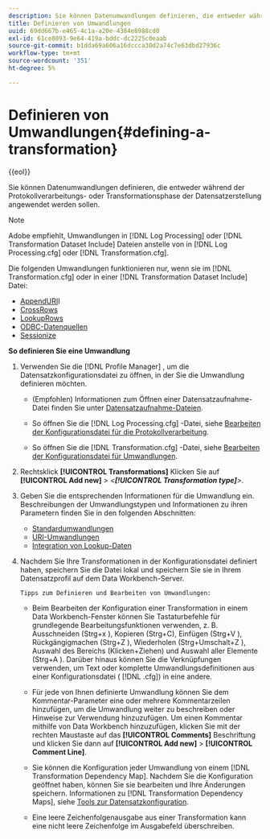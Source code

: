 ```yaml
---
description: Sie können Datenumwandlungen definieren, die entweder während der Protokollverarbeitungs- oder Transformationsphase der Datensatzerstellung angewendet werden sollen.
title: Definieren von Umwandlungen
uuid: 69dd667b-e465-4c1a-a20e-4384e8988cd0
exl-id: 61ce8093-9e64-419a-bddc-dc2225c0eaab
source-git-commit: b1dda69a606a16dccca30d2a74c7e63dbd27936c
workflow-type: tm+mt
source-wordcount: '351'
ht-degree: 5%

---
```


# Definieren von Umwandlungen{#defining-a-transformation}

{{eol}}

Sie können Datenumwandlungen definieren, die entweder während der Protokollverarbeitungs- oder Transformationsphase der Datensatzerstellung angewendet werden sollen.

>[!NOTE]
>
>Adobe empfiehlt, Umwandlungen in [!DNL Log Processing] oder [!DNL Transformation Dataset Include] Dateien anstelle von in [!DNL Log Processing.cfg] oder [!DNL Transformation.cfg].

Die folgenden Umwandlungen funktionieren nur, wenn sie im [!DNL Transformation.cfg] oder in einer [!DNL Transformation Dataset Include] Datei:

* [AppendURI](../../../home/c-dataset-const-proc/c-data-trans/c-transf-types/c-uri-transf/c-appenduri.md#concept-a0df05dd958645bf8219fc7b0b675ee4)I
* [CrossRows](../../../home/c-dataset-const-proc/c-data-trans/c-transf-types/c-standard-transf/c-crossrows.md#concept-fcace08804f54db397ed631cc13ff4f2)
* [LookupRows](../../../home/c-dataset-const-proc/c-data-trans/c-transf-types/c-standard-transf/c-lookuprows.md#concept-4bd9a1f13ee243e592a6a0008053134f)
* [ODBC-Datenquellen](../../../home/c-dataset-const-proc/c-log-proc-config-file/c-odbc-data-sources.md#concept-5f2cf635081d44beab826ef5ec8cf4e3)
* [Sessionize](../../../home/c-dataset-const-proc/c-data-trans/c-transf-types/c-standard-transf/c-sessionize.md#concept-b1af95c8cba34b248f86de883d914bc0)

**So definieren Sie eine Umwandlung**

1. Verwenden Sie die [!DNL Profile Manager] , um die Datensatzkonfigurationsdatei zu öffnen, in der Sie die Umwandlung definieren möchten.

   * (Empfohlen) Informationen zum Öffnen einer Datensatzaufnahme-Datei finden Sie unter [Datensatzaufnahme-Dateien](../../../home/c-dataset-const-proc/c-dataset-inc-files/c-abt-dataset-inc-files.md).
   * So öffnen Sie die [!DNL Log Processing.cfg] -Datei, siehe [Bearbeiten der Konfigurationsdatei für die Protokollverarbeitung](../../../home/c-dataset-const-proc/c-log-proc-config-file/t-edit-log-proc-config-file.md#task-6a2fa1b735cb4eefad730f0a3a7858e5).

   * So öffnen Sie die [!DNL Transformation.cfg] -Datei, siehe [Bearbeiten der Konfigurationsdatei für Umwandlungen](../../../home/c-dataset-const-proc/c-trans-config-file/t-edit-trans-config-file.md#task-cfef4142c1bf4437a669d1fdc75cabbc).

1. Rechtsklick **[!UICONTROL Transformations]** Klicken Sie auf **[!UICONTROL Add new]** > *&lt;**[!UICONTROL Transformation type]**>*.
1. Geben Sie die entsprechenden Informationen für die Umwandlung ein. Beschreibungen der Umwandlungstypen und Informationen zu ihren Parametern finden Sie in den folgenden Abschnitten:

   * [Standardumwandlungen](../../../home/c-dataset-const-proc/c-data-trans/c-transf-types/c-standard-transf/c-standard-transf.md#concept-25f4bdbf8fe74c4aaeb2fcd226243886)
   * [URI-Umwandlungen](../../../home/c-dataset-const-proc/c-data-trans/c-transf-types/c-uri-transf/c-uri-transf.md#concept-2dfa0ffcd83d4fb69c1f42ad50dea125)
   * [Integration von Lookup-Daten](../../../home/c-dataset-const-proc/c-data-trans/c-int-lookup-data/c-int-lookup-data.md#concept-08ff70769a464f50ab14299a344f05c7)

1. Nachdem Sie Ihre Transformationen in der Konfigurationsdatei definiert haben, speichern Sie die Datei lokal und speichern Sie sie in Ihrem Datensatzprofil auf dem Data Workbench-Server.

       Tipps zum Definieren und Bearbeiten von Umwandlungen:
   
   * Beim Bearbeiten der Konfiguration einer Transformation in einem Data Workbench-Fenster können Sie Tastaturbefehle für grundlegende Bearbeitungsfunktionen verwenden, z. B. Ausschneiden (Strg+x ), Kopieren (Strg+C), Einfügen (Strg+V ), Rückgängigmachen (Strg+Z ), Wiederholen (Strg+Umschalt+Z ), Auswahl des Bereichs (Klicken+Ziehen) und Auswahl aller Elemente (Strg+A ). Darüber hinaus können Sie die Verknüpfungen verwenden, um Text oder komplette Umwandlungsdefinitionen aus einer Konfigurationsdatei ( [!DNL .cfg]) in eine andere.
   * Für jede von Ihnen definierte Umwandlung können Sie dem Kommentar-Parameter eine oder mehrere Kommentarzeilen hinzufügen, um die Umwandlung weiter zu beschreiben oder Hinweise zur Verwendung hinzuzufügen. Um einen Kommentar mithilfe von Data Workbench hinzuzufügen, klicken Sie mit der rechten Maustaste auf das **[!UICONTROL Comments]** Beschriftung und klicken Sie dann auf **[!UICONTROL Add new]** > **[!UICONTROL Comment Line]**.

   * Sie können die Konfiguration jeder Umwandlung von einem [!DNL Transformation Dependency Map]. Nachdem Sie die Konfiguration geöffnet haben, können Sie sie bearbeiten und Ihre Änderungen speichern. Informationen zu [!DNL Transformation Dependency Maps], siehe [Tools zur Datensatzkonfiguration](../../../home/c-dataset-const-proc/c-dataset-config-tools/c-dataset-config-tools.md#concept-6e058b7691834cf79dcfd1573f78d4f5).

   * Eine leere Zeichenfolgenausgabe aus einer Transformation kann eine nicht leere Zeichenfolge im Ausgabefeld überschreiben.
